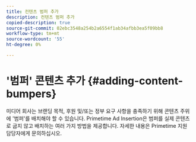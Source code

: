 ```yaml
---
title: 컨텐츠 범퍼 추가
description: 컨텐츠 범퍼 추가
copied-description: true
source-git-commit: 02ebc3548a254b2a6554f1ab34afbb3ea5f09bb8
workflow-type: tm+mt
source-wordcount: '55'
ht-degree: 0%

---
```


# &#39;범퍼&#39; 콘텐츠 추가 {#adding-content-bumpers}

미디어 회사는 브랜딩 목적, 후원 및/또는 정부 요구 사항을 충족하기 위해 콘텐츠 주위에 &#39;범퍼&#39;를 배치해야 할 수 있습니다. Primetime Ad Insertion은 범퍼를 실제 콘텐츠로 굽지 않고 배치하는 여러 가지 방법을 제공합니다. 자세한 내용은 Primetime 지원 담당자에게 문의하십시오.
